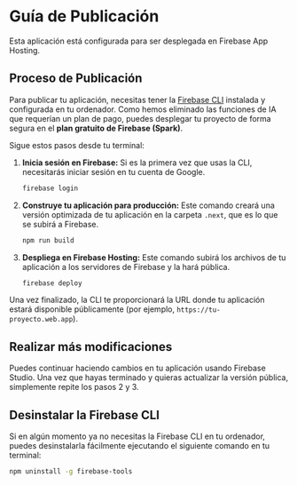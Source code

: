 # Guía de Publicación

Esta aplicación está configurada para ser desplegada en Firebase App Hosting.

## Proceso de Publicación

Para publicar tu aplicación, necesitas tener la [Firebase CLI](https://firebase.google.com/docs/cli) instalada y configurada en tu ordenador. Como hemos eliminado las funciones de IA que requerían un plan de pago, puedes desplegar tu proyecto de forma segura en el **plan gratuito de Firebase (Spark)**.

Sigue estos pasos desde tu terminal:

1.  **Inicia sesión en Firebase:**
    Si es la primera vez que usas la CLI, necesitarás iniciar sesión en tu cuenta de Google.
    ```bash
    firebase login
    ```

2.  **Construye tu aplicación para producción:**
    Este comando creará una versión optimizada de tu aplicación en la carpeta `.next`, que es lo que se subirá a Firebase.
    ```bash
    npm run build
    ```

3.  **Despliega en Firebase Hosting:**
    Este comando subirá los archivos de tu aplicación a los servidores de Firebase y la hará pública.
    ```bash
    firebase deploy
    ```

Una vez finalizado, la CLI te proporcionará la URL donde tu aplicación estará disponible públicamente (por ejemplo, `https://tu-proyecto.web.app`).

## Realizar más modificaciones

Puedes continuar haciendo cambios en tu aplicación usando Firebase Studio. Una vez que hayas terminado y quieras actualizar la versión pública, simplemente repite los pasos 2 y 3.

## Desinstalar la Firebase CLI

Si en algún momento ya no necesitas la Firebase CLI en tu ordenador, puedes desinstalarla fácilmente ejecutando el siguiente comando en tu terminal:

```bash
npm uninstall -g firebase-tools
```
